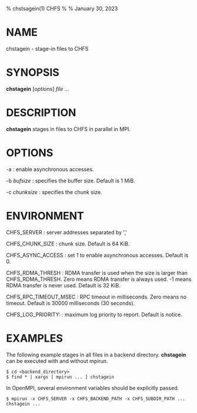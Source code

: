 % chstsagein(1) CHFS
%
% January 30, 2023

# NAME
chstagein - stage-in files to CHFS

# SYNOPSIS
**chstagein** [_options_] _file_ ...

# DESCRIPTION
**chstagein** stages in files to CHFS in parallel in MPI.

# OPTIONS
-a
: enable asynchronous accesses.

-b _bufsize_
: specifies the buffer size.  Default is 1 MiB.

-c _chunksize_
: specifies the chunk size.

# ENVIRONMENT
CHFS_SERVER
: server addresses separated by ','

CHFS_CHUNK_SIZE
: chunk size.  Default is 64 KiB.

CHFS_ASYNC_ACCESS
: set 1 to enable asynchronous accesses.  Default is 0.

CHFS_RDMA_THRESH
: RDMA transfer is used when the size is larger than CHFS_RDMA_THRESH.  Zero means RDMA transfer is always used.  -1 means RDMA transfer is never used.  Default is 32 KiB.

CHFS_RPC_TIMEOUT_MSEC
: RPC timeout in milliseconds.  Zero means no timeout.  Default is 30000 milliseconds (30 seconds).

CHFS_LOG_PRIORITY:
: maximum log priority to report.  Default is notice.

# EXAMPLES
The following example stages in all files in a backend directory.  **chstagein** can be executed with and without mpirun.

    $ cd <backend_directory>
    $ find * | xargs [ mpirun ... ] chstagein

In OpenMPI, several environment variables should be explicitly passed.

    $ mpirun -x CHFS_SERVER -x CHFS_BACKEND_PATH -x CHFS_SUBDIR_PATH ... chstagein ...
